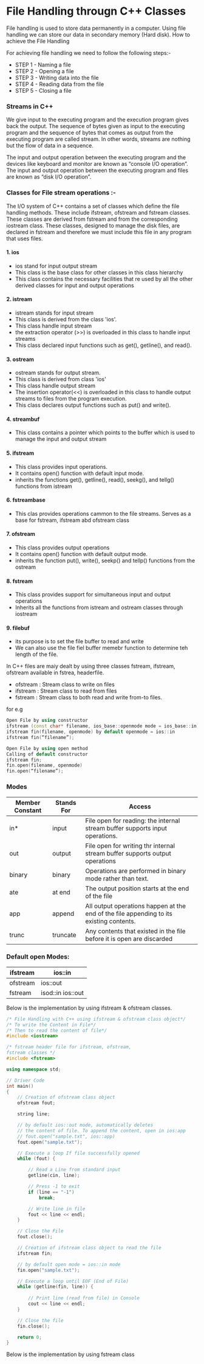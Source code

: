# File Handling througn C++ Classes 

File handling is used to store data permanently in a computer. Using file handling we can store our data in secondary memory (Hard disk).
How to achieve the File Handling

For achieving file handling we need to follow the following steps:-

- STEP 1 - Naming a file 
- STEP 2 - Opening a file
- STEP 3 - Writing data into the file 
- STEP 4 - Reading data from the file 
- STEP 5 - Closing a file 

### Streams in C++ 

We give input to the executing program and the execution program gives back the output. The sequence of bytes given as input to the executing program and the sequence of bytes that comes as output from the executing program are called stream. In other words, streams are nothing but the flow of data in a sequence.

The input and output operation between the executing program and the devices like keyboard and monitor are known as “console I/O operation”. The input and output operation between the executing program and files are known as “disk I/O operation”.

### Classes for File stream operations :-

The I/O system of C++ contains a set of classes which define the file handling methods. These include ifstream, ofstream and fstream classes. These classes are derived from fstream and from the corresponding iostream class. These classes, designed to manage the disk files, are declared in fstream and therefore we must include this file in any program that uses files.

#### 1. ios
- ios stand for input output stream
- This class is the base class for other classes in this class hierarchy
- This class contains the necessary facilities that re used by all the other derived classes for input and output operations 

#### 2. istream
- istream stands for input stream
- This class is derived from the class 'ios'.
- This class handle input stream
- the extraction operator (>>) is overloaded in this class to handle input streams
- This class declared input functions such as get(), getline(), and read().

#### 3. ostream
- ostream stands for output stream.
- This class is derived from class 'ios'
- This class handle output stream
- The insertion operator(<<) is overloaded in this class to handle output streams to files from the program execution.
- This class declares output functions such as put() and write().

#### 4. streambuf
- This class contains a pointer which points to the buffer which is used to manage the input and output stream

#### 5. ifstream
- This class provides input operations.
- It contains open() function with default input mode.
- inherits the functions get(), getline(), read(), seekg(), and tellg() functions from istream

#### 6. fstreambase
- This clas provides operations cammon to the file streams. Serves as a base for fstream, ifstream abd ofstream class 

#### 7. ofstream 
- This class provides output operations 
- It contains open() function with default output mode.
- inherits the function put(), write(), seekp() and tellp() functions from the ostream

#### 8. fstream
- This class provides support for simultaneous input and output operations
- Inherits all the functions from istream and ostream classes through iostream

#### 9. filebuf
- its purpose is to set the file buffer to read and write
- We can also use the file fiel buffer memebr function to determine teh length of the file.

In C++ files are maiy dealt by using three classes fstream, ifstream, ofstream available in fstrea, headerfile.

- ofstream : Stream class to write on files 
- ifstream : Stream class to read from files 
- fstream : Stream class to both read and write from-to files.

for e.g
```c++
Open File by using constructor 
ifstream (const char* filename, ios_base::openmode mode = ios_base::in); 
ifstream fin(filename, openmode) by default openmode = ios::in 
ifstream fin(“filename”);

Open File by using open method 
Calling of default constructor 
ifstream fin;
fin.open(filename, openmode) 
fin.open(“filename”); 
```
### Modes 

| Member Constant |  Stands For | Access |
|-----------------|--------------|--------|
| in*            | input |  File open for reading: the internal stream buffer supports input operations. |
| out | output | File open for writing thr internal stream buffer supports output operations|
| binary | binary | Operations are performed in binary mode rather than text. |
| ate | at end | The output position starts at the end of the file | 
| app | append | All output operations happen at the end of the file appending to its existing contents. |
| trunc | truncate | Any contents that existed in the file before it is open are discarded |

### Default open Modes:

| ifstream | ios::in |
| ---------|---------|
| ofstream | ios::out|
| fstream | isod::in ios::out|

Below is the implementation by using ifstream & ofstream classes.

```c++
/* File Handling with C++ using ifstream & ofstream class object*/
/* To write the Content in File*/
/* Then to read the content of file*/
#include <iostream>

/* fstream header file for ifstream, ofstream, 
fstream classes */
#include <fstream>

using namespace std;

// Driver Code
int main()
{
	// Creation of ofstream class object
	ofstream fout;

	string line;

	// by default ios::out mode, automatically deletes
	// the content of file. To append the content, open in ios:app
	// fout.open("sample.txt", ios::app)
	fout.open("sample.txt");

	// Execute a loop If file successfully opened
	while (fout) {

		// Read a Line from standard input
		getline(cin, line);

		// Press -1 to exit
		if (line == "-1")
			break;

		// Write line in file
		fout << line << endl;
	}

	// Close the File
	fout.close();

	// Creation of ifstream class object to read the file
	ifstream fin;

	// by default open mode = ios::in mode
	fin.open("sample.txt");

	// Execute a loop until EOF (End of File)
	while (getline(fin, line)) {
	
		// Print line (read from file) in Console
		cout << line << endl;
	}

	// Close the file
	fin.close();

	return 0;
}

```

Below is the implementation by using fstream class

```c++


```



